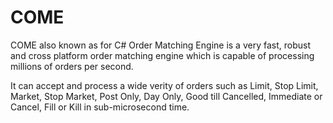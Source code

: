 # COME 
COME also known as for C# Order Matching Engine is a very fast, robust and cross platform order matching engine which is capable of processing millions of orders per second. 

It can accept and process a wide verity of orders such as Limit, Stop Limit, Market, Stop Market, Post Only, Day Only, Good till Cancelled, Immediate or Cancel, Fill or Kill in sub-microsecond time.

